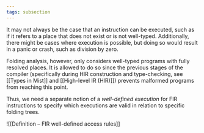 ```yaml
---
tags: subsection
---
```


It may not always be the case that an instruction can be executed, such as if it refers to a place that does not exist or is not well-typed. Additionally, there might be cases where execution is possible, but doing so would result in a panic or crash, such as division by zero.

Folding analysis, however, only considers well-typed programs with fully resolved places. It is allowed to do so since the previous stages of the compiler (specifically during HIR construction and type-checking, see [[Types in Mist]] and [[High-level IR (HIR)]]) prevents malformed programs from reaching this point.

Thus, we need a separate notion of a _well-defined execution_ for FIR instructions to specify which executions are valid in relation to specific folding trees.

![[Definition – FIR well-defined access rules]]
